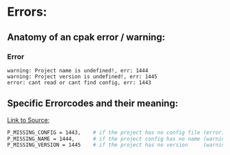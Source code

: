 # Errors:
## Anatomy of an cpak error / warning:
### Error

```
warning: Project name is undefined!, err: 1444
warning: Project version is undefined!, err: 1445
error: cant read or cant find config, err: 1443
```

## Specific Errorcodes and their meaning:
[Link to Source](https://github.com/xNaCly/c_paket/blob/master/src/core/c_p_util.h#L11);

```sh
P_MISSING_CONFIG = 1443,    # if the project has no config file (error)
P_MISSING_NAME = 1444,      # if the project config has no name (warning) 
P_MISSING_VERSION = 1445    # if the project has no version     (warning) 
```

